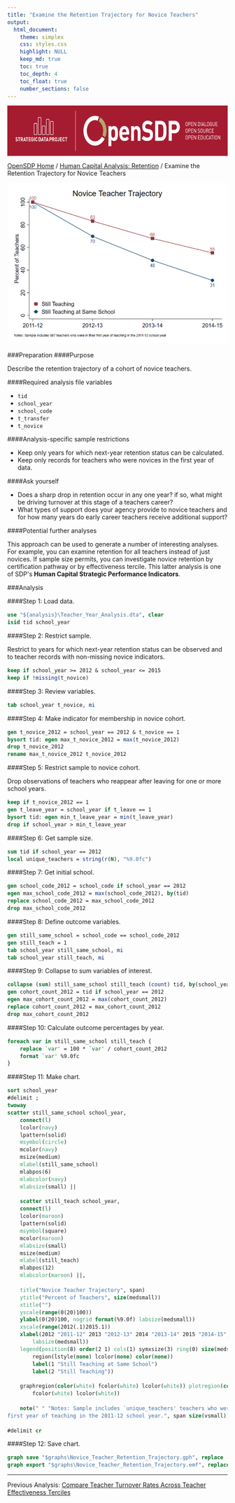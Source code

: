 ```yaml
---
title: "Examine the Retention Trajectory for Novice Teachers"
output: 
  html_document:
    theme: simplex
    css: styles.css
    highlight: NULL
    keep_md: true
    toc: true
    toc_depth: 4
    toc_float: true
    number_sections: false
---
```







<div class="navbar navbar-default navbar-fixed-top" id="logo">
<div class="container">
<img src="OpenSDP-Banner_crimson.jpg" style="display: block; margin: 0 auto; height: 115px;">
</div>
</div>

[OpenSDP Home](http://opensdp.github.io) / [Human Capital Analysis: Retention](Human_Capital_Analysis_Retention.html) / Examine the Retention Trajectory for Novice Teachers

![](Novice_Teacher_Retention_Trajectory.png)

###Preparation
####Purpose

Describe the retention trajectory of a cohort of novice teachers.

####Required analysis file variables

 - `tid`
 - `school_year`
 - `school_code`
 - `t_transfer`
 - `t_novice`


####Analysis-specific sample restrictions

 - Keep only years for which next-year retention status can be calculated.
 - Keep only records for teachers who were novices in the first year of data.


####Ask yourself

 - Does a sharp drop in retention occur in any one year? if so, what might be driving turnover at this stage of a teachers career?
 - What types of support does your agency provide to novice teachers and for how many years do early career teachers receive additional support?


####Potential further analyses

This approach can be used to generate a number of interesting analyses. For example, you can examine retention for all teachers instead of just novices. If sample size permits, you can investigate novice retention by certification pathway or by effectiveness tercile. This latter analysis is one of SDP's **Human Capital Strategic Performance Indicators**.

###Analysis

####Step 1: Load data.


```stata
use "${analysis}\Teacher_Year_Analysis.dta", clear
isid tid school_year
```


####Step 2: Restrict sample.

Restrict to years for which next-year retention status can be observed and to teacher records with non-missing novice indicators.


```stata
keep if school_year >= 2012 & school_year <= 2015
keep if !missing(t_novice)
```


####Step 3: Review variables.


```stata
tab school_year t_novice, mi
```


####Step 4: Make indicator for membership in novice cohort.


```stata
gen t_novice_2012 = school_year == 2012 & t_novice == 1
bysort tid: egen max_t_novice_2012 = max(t_novice_2012)
drop t_novice_2012
rename max_t_novice_2012 t_novice_2012
```


####Step 5: Restrict sample to novice cohort.

Drop observations of teachers who reappear after leaving for one or more school years.


```stata
keep if t_novice_2012 == 1
gen t_leave_year = school_year if t_leave == 1 
bysort tid: egen min_t_leave_year = min(t_leave_year)
drop if school_year > min_t_leave_year
```


####Step 6: Get sample size.


```stata
sum tid if school_year == 2012 
local unique_teachers = string(r(N), "%9.0fc")
```


####Step 7: Get initial school.


```stata
gen school_code_2012 = school_code if school_year == 2012
egen max_school_code_2012 = max(school_code_2012), by(tid)
replace school_code_2012 = max_school_code_2012
drop max_school_code_2012
```


####Step 8: Define outcome variables.


```stata
gen still_same_school = school_code == school_code_2012 
gen still_teach = 1
tab school_year still_same_school, mi
tab school_year still_teach, mi
```


####Step 9: Collapse to sum variables of interest.


```stata
collapse (sum) still_same_school still_teach (count) tid, by(school_year)
gen cohort_count_2012 = tid if school_year == 2012
egen max_cohort_count_2012 = max(cohort_count_2012)
replace cohort_count_2012 = max_cohort_count_2012
drop max_cohort_count_2012
```


####Step 10: Calculate outcome percentages by year.


```stata
foreach var in still_same_school still_teach {
	replace `var' = 100 * `var' / cohort_count_2012
	format `var' %9.0fc
}
```

####Step 11: Make chart.


```stata
sort school_year
#delimit ;
twoway
scatter still_same_school school_year, 
	connect(l) 
	lcolor(navy) 
	lpattern(solid) 
	msymbol(circle) 
	mcolor(navy) 
	msize(medium) 
	mlabel(still_same_school) 
	mlabpos(6) 
	mlabcolor(navy) 
	mlabsize(small) ||
	
	scatter still_teach school_year, 
	connect(l) 
	lcolor(maroon) 
	lpattern(solid) 
	msymbol(square) 
	mcolor(maroon) 
	mlabsize(small) 
	msize(medium) 
	mlabel(still_teach) 
	mlabpos(12) 
	mlabcolor(maroon) ||,
	
	title("Novice Teacher Trajectory", span)
	ytitle("Percent of Teachers", size(medsmall)) 
	xtitle("") 
	yscale(range(0(20)100)) 
	ylabel(0(20)100, nogrid format(%9.0f) labsize(medsmall)) 
	xscale(range(2012(.1)2015.1)) 
	xlabel(2012 "2011-12" 2013 "2012-13" 2014 "2013-14" 2015 "2014-15", 
		labsize(medsmall)) 
	legend(position(8) order(2 1) cols(1) symxsize(3) ring(0) size(medsmall) 
		region(lstyle(none) lcolor(none) color(none))
		label(1 "Still Teaching at Same School") 
		label(2 "Still Teaching"))
	
	graphregion(color(white) fcolor(white) lcolor(white)) plotregion(color(white) 
		fcolor(white) lcolor(white))
		
	note(" " "Notes: Sample includes `unique_teachers' teachers who were in their
first year of teaching in the 2011-12 school year.", span size(vsmall));

#delimit cr
```

####Step 12: Save chart.


```stata
graph save "$graphs\Novice_Teacher_Retention_Trajectory.gph", replace
graph export "$graphs\Novice_Teacher_Retention_Trajectory.emf", replace
```



---

Previous Analysis: [Compare Teacher Turnover Rates Across Teacher Effectiveness Terciles](Teacher_Turnover_by_Teacher_Effectiveness_Tercile.html)
